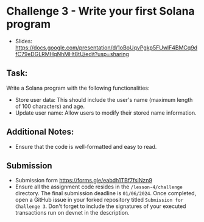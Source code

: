 # Challenge 3 - Write your first Solana program

- Slides: https://docs.google.com/presentation/d/1oBoUqvPgkp5FUwlF4BMCq9dfC79eDGLRMHqNhMHt8tU/edit?usp=sharing

## Task:
Write a Solana program with the following functionalities:
- Store user data: This should include the user's name (maximum length of 100 characters) and age.
- Update user name: Allow users to modify their stored name information.

## Additional Notes:
- Ensure that the code is well-formatted and easy to read.

## Submission
- Submission form https://forms.gle/eabdh1TBf7fsiNzn9
- Ensure all the assignment code resides in the `/lesson-4/challenge` directory. The final submission deadline is `01/06/2024`.
Once completed, open a GitHub issue in your forked repository titled `Submission for Challenge 3`. Don't forget to include the signatures of your executed transactions run on devnet in the description.